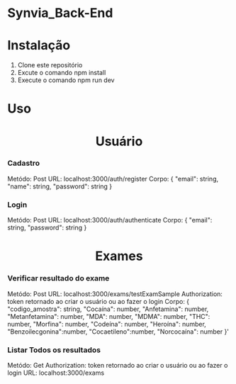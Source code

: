 # Synvia_Back-End

# Instalação

1. Clone este repositório
2. Excute o comando npm install
3. Execute o comando npm run dev

# Uso

<h1 align="center">
     Usuário
</h1>

<h3>Cadastro</h3>

Metódo: Post
URL: localhost:3000/auth/register
Corpo:    {
            "email": string,
            "name": string,
            "password": string
          }


<h3>Login</h3>

Metódo: Post
URL: localhost:3000/auth/authenticate
Corpo:    {
            "email": string,
            "password": string
          }

 

 <h1 align="center">
     Exames
</h1>

<h3>Verificar resultado do exame</h3>

Metódo: Post
URL: localhost:3000/exams/testExamSample
Authorization: token retornado ao criar o usuário ou ao fazer o login
Corpo:    {
            "codigo_amostra": string,
            "Cocaína": number,
            "Anfetamina": number,
            "Metanfetamina": number,
            "MDA": number,
            "MDMA": number,
            "THC": number,
            "Morfina": number,
            "Codeína": number,
            "Heroína": number,
            "Benzoilecgonina":number,
            "Cocaetileno":number,
            "Norcocaína": number
          }'


<h3>Listar Todos os resultados</h3>

Metódo: Get
Authorization: token retornado ao criar o usuário ou ao fazer o login
URL: localhost:3000/exams





